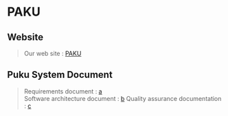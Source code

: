 ﻿# PAKU
## Website
> Our web site : [PAKU](https://paku-cef3a.web.app/)

## Puku System Document
> Requirements document : [a](/System_doc.md#Requirements-document) <br>
> Software architecture document : [b](System_doc.md#Software-architecture-document)
> Quality assurance documentation : [c](System_doc.md#quality-assurance-documentation)

<!---
## 1. Run Paku server
1. Clone the repository
```
    git clone https://github.com/famesensor/Paku.git
```
2. Run Command Prompt and path to Paku repository
```
    cd Paku
```
> \**in first time before run the server please inslatall npm by '`npm i`' and nodemon by '`npm i nodemon`'*
3. Run Paku Server by nodemon
```
    nodemon app.js
```
## 2. Run Paku Front-end
1. Run other Command Prompt and path to Paku\client
```
    cd Paku
    cd client
```
> *in first time before run front-end please inslatall npm by '`npm i`'*
2. Run Paku front-end
```
    npm start
```
-->


